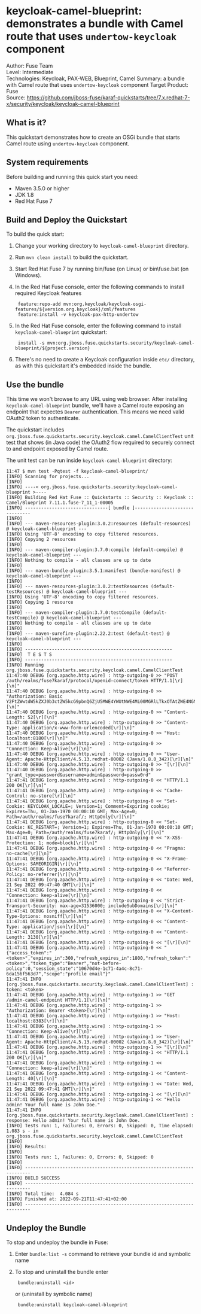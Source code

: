 keycloak-camel-blueprint: demonstrates a bundle with Camel route that uses `undertow-keycloak` component
==========================
Author: Fuse Team  
Level: Intermediate  
Technologies: Keycloak, PAX-WEB, Blueprint, Camel
Summary: a bundle with Camel route that uses `undertow-keycloak` component
Target Product: Fuse  
Source: <https://github.com/jboss-fuse/karaf-quickstarts/tree/7.x.redhat-7-x/security/keycloak/keycloak-camel-blueprint>


What is it?
-----------
This quickstart demonstrates how to create an OSGi bundle that starts Camel route using `undertow-keycloak` component.


System requirements
-------------------
Before building and running this quick start you need:

* Maven 3.5.0 or higher
* JDK 1.8
* Red Hat Fuse 7


Build and Deploy the Quickstart
-------------------------------

To build the quick start:

1. Change your working directory to `keycloak-camel-blueprint` directory.
2. Run `mvn clean install` to build the quickstart.
3. Start Red Hat Fuse 7 by running bin/fuse (on Linux) or bin\fuse.bat (on Windows).
4. In the Red Hat Fuse console, enter the following commands to install required Keycloak features

        feature:repo-add mvn:org.keycloak/keycloak-osgi-features/${version.org.keycloak}/xml/features
        feature:install -v keycloak-pax-http-undertow

5. In the Red Hat Fuse console, enter the following command to install `keycloak-camel-blueprint` quickstart:

        install -s mvn:org.jboss.fuse.quickstarts.security/keycloak-camel-blueprint/${project.version}

6. There's no need to create a Keycloak configuration inside `etc/` directory, as with this quickstart it's embedded
inside the bundle.


Use the bundle
--------------

This time we won't browse to any URL using web browser. After installing `keycloak-camel-blueprint` bundle, we'll
have a Camel route exposing an endpoint that expectes `Bearer` authentication. This means we need valid OAuth2
token to authenticate.

The quickstart includes `org.jboss.fuse.quickstarts.security.keycloak.camel.CamelClientTest` unit test that shows
(in Java code) the OAuth2 flow required to securely connect to and endpoint exposed by Camel route.

The unit test can be run inside `keycloak-camel-blueprint` directory:

    11:47 $ mvn test -Pqtest -f keycloak-camel-blueprint/
    [INFO] Scanning for projects...
    [INFO]
    [INFO] ----< org.jboss.fuse.quickstarts.security:keycloak-camel-blueprint >----
    [INFO] Building Red Hat Fuse :: Quickstarts :: Security :: Keycloak :: Camel/Blueprint 7.11.1.fuse-7_11_1-00005
    [INFO] -------------------------------[ bundle ]-------------------------------
    [INFO]
    [INFO] --- maven-resources-plugin:3.0.2:resources (default-resources) @ keycloak-camel-blueprint ---
    [INFO] Using 'UTF-8' encoding to copy filtered resources.
    [INFO] Copying 2 resources
    [INFO]
    [INFO] --- maven-compiler-plugin:3.7.0:compile (default-compile) @ keycloak-camel-blueprint ---
    [INFO] Nothing to compile - all classes are up to date
    [INFO]
    [INFO] --- maven-bundle-plugin:3.5.1:manifest (bundle-manifest) @ keycloak-camel-blueprint ---
    [INFO]
    [INFO] --- maven-resources-plugin:3.0.2:testResources (default-testResources) @ keycloak-camel-blueprint ---
    [INFO] Using 'UTF-8' encoding to copy filtered resources.
    [INFO] Copying 1 resource
    [INFO]
    [INFO] --- maven-compiler-plugin:3.7.0:testCompile (default-testCompile) @ keycloak-camel-blueprint ---
    [INFO] Nothing to compile - all classes are up to date
    [INFO]
    [INFO] --- maven-surefire-plugin:2.22.2:test (default-test) @ keycloak-camel-blueprint ---
    [INFO]
    [INFO] -------------------------------------------------------
    [INFO]  T E S T S
    [INFO] -------------------------------------------------------
    [INFO] Running org.jboss.fuse.quickstarts.security.keycloak.camel.CamelClientTest
    11:47:40 DEBUG [org.apache.http.wire] : http-outgoing-0 >> "POST /auth/realms/fuse7karaf/protocol/openid-connect/token HTTP/1.1[\r][\n]"
    11:47:40 DEBUG [org.apache.http.wire] : http-outgoing-0 >> "Authorization: Basic Y2FtZWwtdW5kZXJ0b3ctZW5kcG9pbnQ6ZjU5MWE4YWUtNWE4Mi00MGRlLTkxOTAtZWE4NGNlY2EwNWE3[\r][\n]"
    11:47:40 DEBUG [org.apache.http.wire] : http-outgoing-0 >> "Content-Length: 52[\r][\n]"
    11:47:40 DEBUG [org.apache.http.wire] : http-outgoing-0 >> "Content-Type: application/x-www-form-urlencoded[\r][\n]"
    11:47:40 DEBUG [org.apache.http.wire] : http-outgoing-0 >> "Host: localhost:8180[\r][\n]"
    11:47:40 DEBUG [org.apache.http.wire] : http-outgoing-0 >> "Connection: Keep-Alive[\r][\n]"
    11:47:40 DEBUG [org.apache.http.wire] : http-outgoing-0 >> "User-Agent: Apache-HttpClient/4.5.13.redhat-00002 (Java/1.8.0_342)[\r][\n]"
    11:47:40 DEBUG [org.apache.http.wire] : http-outgoing-0 >> "[\r][\n]"
    11:47:40 DEBUG [org.apache.http.wire] : http-outgoing-0 >> "grant_type=password&username=admin&password=passw0rd"
    11:47:41 DEBUG [org.apache.http.wire] : http-outgoing-0 << "HTTP/1.1 200 OK[\r][\n]"
    11:47:41 DEBUG [org.apache.http.wire] : http-outgoing-0 << "Cache-Control: no-store[\r][\n]"
    11:47:41 DEBUG [org.apache.http.wire] : http-outgoing-0 << "Set-Cookie: KEYCLOAK_LOCALE=; Version=1; Comment=Expiring cookie; Expires=Thu, 01-Jan-1970 00:00:10 GMT; Max-Age=0; Path=/auth/realms/fuse7karaf/; HttpOnly[\r][\n]"
    11:47:41 DEBUG [org.apache.http.wire] : http-outgoing-0 << "Set-Cookie: KC_RESTART=; Version=1; Expires=Thu, 01-Jan-1970 00:00:10 GMT; Max-Age=0; Path=/auth/realms/fuse7karaf/; HttpOnly[\r][\n]"
    11:47:41 DEBUG [org.apache.http.wire] : http-outgoing-0 << "X-XSS-Protection: 1; mode=block[\r][\n]"
    11:47:41 DEBUG [org.apache.http.wire] : http-outgoing-0 << "Pragma: no-cache[\r][\n]"
    11:47:41 DEBUG [org.apache.http.wire] : http-outgoing-0 << "X-Frame-Options: SAMEORIGIN[\r][\n]"
    11:47:41 DEBUG [org.apache.http.wire] : http-outgoing-0 << "Referrer-Policy: no-referrer[\r][\n]"
    11:47:41 DEBUG [org.apache.http.wire] : http-outgoing-0 << "Date: Wed, 21 Sep 2022 09:47:40 GMT[\r][\n]"
    11:47:41 DEBUG [org.apache.http.wire] : http-outgoing-0 << "Connection: keep-alive[\r][\n]"
    11:47:41 DEBUG [org.apache.http.wire] : http-outgoing-0 << "Strict-Transport-Security: max-age=31536000; includeSubDomains[\r][\n]"
    11:47:41 DEBUG [org.apache.http.wire] : http-outgoing-0 << "X-Content-Type-Options: nosniff[\r][\n]"
    11:47:41 DEBUG [org.apache.http.wire] : http-outgoing-0 << "Content-Type: application/json[\r][\n]"
    11:47:41 DEBUG [org.apache.http.wire] : http-outgoing-0 << "Content-Length: 3130[\r][\n]"
    11:47:41 DEBUG [org.apache.http.wire] : http-outgoing-0 << "[\r][\n]"
    11:47:41 DEBUG [org.apache.http.wire] : http-outgoing-0 << "{"access_token":"<token>","expires_in":300,"refresh_expires_in":1800,"refresh_token":"<token>","token_type":"Bearer","not-before-policy":0,"session_state":"10670d4e-1c71-4a4c-8c71-6da156f563d7","scope":"profile email"}"
    11:47:41 INFO [org.jboss.fuse.quickstarts.security.keycloak.camel.CamelClientTest] : token: <token>
    11:47:41 DEBUG [org.apache.http.wire] : http-outgoing-1 >> "GET /admin-camel-endpoint HTTP/1.1[\r][\n]"
    11:47:41 DEBUG [org.apache.http.wire] : http-outgoing-1 >> "Authorization: Bearer <token>[\r][\n]"
    11:47:41 DEBUG [org.apache.http.wire] : http-outgoing-1 >> "Host: localhost:8383[\r][\n]"
    11:47:41 DEBUG [org.apache.http.wire] : http-outgoing-1 >> "Connection: Keep-Alive[\r][\n]"
    11:47:41 DEBUG [org.apache.http.wire] : http-outgoing-1 >> "User-Agent: Apache-HttpClient/4.5.13.redhat-00002 (Java/1.8.0_342)[\r][\n]"
    11:47:41 DEBUG [org.apache.http.wire] : http-outgoing-1 >> "[\r][\n]"
    11:47:41 DEBUG [org.apache.http.wire] : http-outgoing-1 << "HTTP/1.1 200 OK[\r][\n]"
    11:47:41 DEBUG [org.apache.http.wire] : http-outgoing-1 << "Connection: keep-alive[\r][\n]"
    11:47:41 DEBUG [org.apache.http.wire] : http-outgoing-1 << "Content-Length: 40[\r][\n]"
    11:47:41 DEBUG [org.apache.http.wire] : http-outgoing-1 << "Date: Wed, 21 Sep 2022 09:47:41 GMT[\r][\n]"
    11:47:41 DEBUG [org.apache.http.wire] : http-outgoing-1 << "[\r][\n]"
    11:47:41 DEBUG [org.apache.http.wire] : http-outgoing-1 << "Hello admin! Your full name is John Doe."
    11:47:41 INFO [org.jboss.fuse.quickstarts.security.keycloak.camel.CamelClientTest] : response: Hello admin! Your full name is John Doe.
    [INFO] Tests run: 1, Failures: 0, Errors: 0, Skipped: 0, Time elapsed: 1.083 s - in org.jboss.fuse.quickstarts.security.keycloak.camel.CamelClientTest
    [INFO]
    [INFO] Results:
    [INFO]
    [INFO] Tests run: 1, Failures: 0, Errors: 0, Skipped: 0
    [INFO]
    [INFO] ------------------------------------------------------------------------
    [INFO] BUILD SUCCESS
    [INFO] ------------------------------------------------------------------------
    [INFO] Total time:  4.084 s
    [INFO] Finished at: 2022-09-21T11:47:41+02:00
    [INFO] ------------------------------------------------------------------------

    
Undeploy the Bundle
-------------------

To stop and undeploy the bundle in Fuse:

1. Enter `bundle:list -s` command to retrieve your bundle id and symbolic name
2. To stop and uninstall the bundle enter

        bundle:uninstall <id>

    or (uninstall by symbolic name)

        bundle:uninstall keycloak-camel-blueprint
